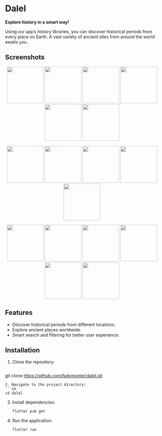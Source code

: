 # Dalel

**Explore history in a smart way!**

Using our app’s history libraries, you can discover historical periods from every place on Earth. A vast variety of ancient sites from around the world awaits you.

## Screenshots

<p align="center">
  <img src="https://github.com/user-attachments/assets/bb7a78bf-bb06-4cbb-a847-b00392620cb4" width="120" /> <!-- Splash -->
  <img src="https://github.com/user-attachments/assets/6bd38a7d-839e-42bf-af06-3db7e6573b98" width="120" /> <!-- Sign In -->
  <img src="https://github.com/user-attachments/assets/6ef4e837-1667-4534-9fd7-d6bea276efdf" width="120" /> <!-- Sign Up -->
  <img src="https://github.com/user-attachments/assets/1ba187dd-ac6e-4ee9-95c5-3ea1a3ebc7cf" width="120" /> <!-- Home -->
  <img src="https://github.com/user-attachments/assets/ac1d460b-9f26-4ce5-a65f-72d4ebfbc93f" width="120" /> <!-- Profile -->
  <img src="https://github.com/user-attachments/assets/fd01b47d-2fbc-4841-89c2-dabe3d8868f3" width="120" /> <!-- My Cart -->
</p>

<p align="center">
  <img src="https://github.com/user-attachments/assets/04050378-46d5-41a7-ab96-18bdd8ff9410" width="120" /> <!-- Bazar -->
  <img src="https://github.com/user-attachments/assets/8614c4ca-0e0b-4e75-a40e-99ec38a66ddf" width="120" /> <!-- Period -->
  <img src="https://github.com/user-attachments/assets/4eefb70a-6b0f-45c3-bce8-7e4aba6219dd" width="120" /> <!-- Search 1 -->
  <img src="https://github.com/user-attachments/assets/65c9746f-34b5-45f6-8d5a-f4159d4cd2af" width="120" /> <!-- Search -->
  <img src="https://github.com/user-attachments/assets/0067a17f-bc1f-4e6b-8fef-85b6fbfa6fa6" width="120" /> <!-- Onboarding 3 -->
</p>

<p align="center">
  <img src="https://github.com/user-attachments/assets/63b447b1-4bcb-4630-8c8c-47c61de3e7d1" width="120" /> <!-- Onboarding 2 -->
  <img src="https://github.com/user-attachments/assets/bf544232-bda7-4250-92d5-d66e506ead92" width="120" /> <!-- Onboarding 1 -->
  <img src="https://github.com/user-attachments/assets/4a5af260-e10d-48b0-b603-054c6c25f7b1" width="120" /> <!-- Forgot Password -->
  <img src="https://github.com/user-attachments/assets/2051f5de-f0db-4c63-8c18-bc4da378ead3" width="120" /> <!-- Verify 1 -->
  <img src="https://github.com/user-attachments/assets/7803650a-57b8-48f0-9157-10c7a80110a9" width="120" /> <!-- Verify -->
  <img src="https://github.com/user-attachments/assets/26262a09-cc0d-4702-afde-48bc89dd47c6" width="120" /> <!-- Success -->
</p>

## Features
- Discover historical periods from different locations.
- Explore ancient places worldwide.
- Smart search and filtering for better user experience.

## Installation
1. Clone the repository:
   ```sh
 git clone  https://github.com/fadymonier/dalel.git
   ```
2. Navigate to the project directory:
   ```sh
   cd dalel
   ```
3. Install dependencies:
   ```sh
   flutter pub get
   ```
4. Run the application:
   ```sh
   flutter run
   ```


